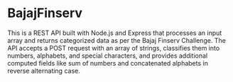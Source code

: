 # BajajFinserv
This is a REST API built with Node.js and Express that processes an input array and returns categorized data as per the Bajaj Finserv Challenge. The API accepts a POST request with an array of strings, classifies them into numbers, alphabets, and special characters, and provides additional computed fields like sum of numbers and concatenated alphabets in reverse alternating case.